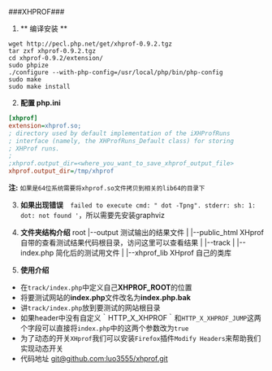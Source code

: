 ###XHPROF###
1. ** 编译安装 **
```shell
wget http://pecl.php.net/get/xhprof-0.9.2.tgz
tar zxf xhprof-0.9.2.tgz
cd xhprof-0.9.2/extension/
sudo phpize
./configure --with-php-config=/usr/local/php/bin/php-config
sudo make
sudo make install
```

2. **配置 php.ini**
```ini
[xhprof]
extension=xhprof.so;
; directory used by default implementation of the iXHProfRuns
; interface (namely, the XHProfRuns_Default class) for storing
; XHProf runs.
;
;xhprof.output_dir=<where_you_want_to_save_xhprof_output_file>
xhprof.output_dir=/tmp/xhprof
```
**注:** `如果是64位系统需要将xhprof.so文件拷贝到相关的lib64的目录下`

3. **如果出现错误**　`failed to execute cmd: " dot -Tpng". stderr: sh: 1: dot: not found '`，所以需要先安装graphviz

4. **文件夹结构介绍**
root
|--output  测试输出的结果文件
|
|--public_html XHprof自带的查看测试结果代码根目录，访问这里可以查看结果
|
|--track
|    |--index.php 简化后的测试用文件
|
|--xhprof_lib XHprof 自己的类库

5. **使用介绍**
 - 在`track/index.php`中定义自己**XHPROF_ROOT**的位置
 - 将要测试网站的**index.php**文件改名为**index.php.bak**
 - 讲`track/index.php`放到要测试的网站根目录
 - 如果header中没有自定义｀HTTP_X_XHPROF｀和`HTTP_X_XHPROF_JUMP`这两个字段可以直接将`index.php`中的这两个参数改为`true`
 - 为了动态的开关`XHprof`我们可以安装`Firefox`插件`Modify Headers`来帮助我们实现动态开关
 - 代码地址 [git@github.com:luo3555/xhprof.git](git@github.com:luo3555/xhprof.git)